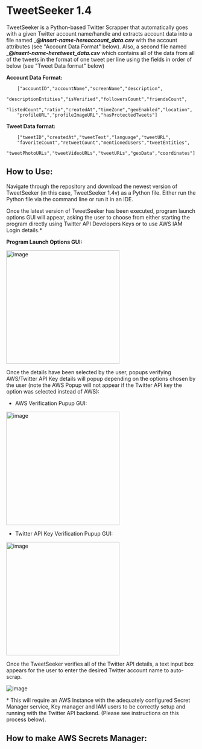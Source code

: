 # TweetSeeker 1.4

TweetSeeker is a Python-based Twitter Scrapper that automatically goes with a given Twitter account name/handle and 
extracts account data into a file named ___@*insert-name-here*_account_data.csv___ with the account attributes (see "Account Data Format" below).
Also, a second file named ___@*insert-name-here*_tweet_data.csv___ which contains all of the data from all of the tweets in
the format of one tweet per line using the fields in order of below (see "Tweet Data format" below)


**Account Data Format:**

        ["accountID","accountName","screenName","description",
        "descriptionEntities","isVerified","followersCount","friendsCount",
        "listedCount","ratio","createdAt","timeZone","geoEnabled","location",
        "profileURL","profileImageURL","hasProtectedTweets"]
        
**Tweet Data format:**


        ["tweetID","createdAt","tweetText","language","tweetURL",
        "favoriteCount","retweetCount","mentionedUsers","tweetEntities",
        "tweetPhotoURLs","tweetVideoURLs","tweetURLs","geoData","coordinates"]

## How to Use:
Navigate through the repository and download the newest version of TweetSeeker 
(in this case, TweetSeeker 1.4v) as a Python file. Either run the Python file
via the command line or run it in an IDE.

Once the latest version of TweetSeeker has been executed, program launch options
GUI will appear, asking the user to choose from either starting the program directly using
Twitter API Developers Keys or to use AWS IAM Login details.* 

**Program Launch Options GUI:**

<img src="https://user-images.githubusercontent.com/100094056/235785066-5f0fb226-c1d0-437d-963e-90d8b4c87861.png" alt="image" width="300"/>


Once the details have been selected by the user, popups verifying AWS/Twitter API Key details will
popup depending on the options chosen by the user (note the AWS Popup will not appear if the Twitter API key
the option was selected instead of AWS):

* AWS Verification Pupup GUI:

<img src="https://user-images.githubusercontent.com/100094056/235783133-84360a32-fdce-4c12-a6ae-228da03c649d.png" alt="image" width="300"/>

* Twitter API Key Verification Pupup GUI:

<img src="https://user-images.githubusercontent.com/100094056/235784092-61c8073d-0a5d-404f-b327-b795a31f8e76.png" alt="image" width="300"/>

Once the TweetSeeker verifies all of the Twitter API details, a text input box appears
for the user to enter the desired Twitter account name to auto-scrap. 

![image](https://user-images.githubusercontent.com/100094056/235819364-96c99884-2d57-4a14-8fc1-bd112591e430.png)








\* This will require an AWS Instance with the adequately configured Secret Manager service,
Key manager and IAM users to be correctly setup and running with the Twitter API backend.
(Please see instructions on this process below). 




## How to make AWS Secrets Manager:

